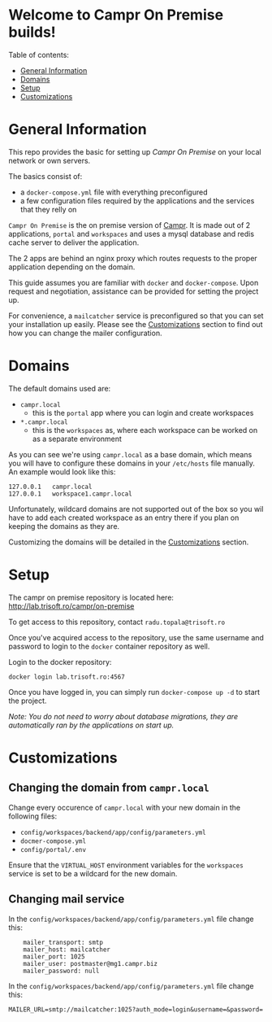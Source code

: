 Welcome to Campr On Premise builds!
===================================

Table of contents:
- [General Information](#general-information)
- [Domains](#domains)
- [Setup](#setup)
- [Customizations](#customizations)

General Information
===================

This repo provides the basic for setting up *Campr On Premise* on your local network or own servers.

The basics consist of:
- a `docker-compose.yml` file with everything preconfigured
- a few configuration files required by the applications and the services that they relly on

`Campr On Premise` is the on premise version of [Campr](https://campr.biz). It is made out of 2 applications, `portal` and `workspaces` and uses a mysql database and redis cache server to deliver the application.

The 2 apps are behind an nginx proxy which routes requests to the proper application depending on the domain.

This guide assumes you are familiar with `docker` and `docker-compose`. Upon request and negotiation, assistance can be provided for setting the project up.

For convenience, a `mailcatcher` service is preconfigured so that you can set your installation up easily. Please see the [Customizations](#customizations) section to find out how you can change the mailer configuration.

Domains
=======

The default domains used are:
- `campr.local`
  - this is the `portal` app where you can login and create workspaces
- `*.campr.local`
  - this is the `workspaces` as, where each workspace can be worked on as a separate environment

As you can see we're using `campr.local` as a base domain, which means you will have to configure these domains in your `/etc/hosts` file manually. An example would look like this:

```
127.0.0.1   campr.local
127.0.0.1   workspace1.campr.local
```

Unfortunately, wildcard domains are not supported out of the box so you wil have to add each created workspace as an entry there if you plan on keeping the domains as they are.

Customizing the domains will be detailed in the [Customizations](#customizations) section.

Setup
=====

The campr on premise repository is located here: http://lab.trisoft.ro/campr/on-premise

To get access to this repository, contact `radu.topala@trisoft.ro`

Once you've acquired access to the repository, use the same username and password to login to the `docker` container repository as well.

Login to the docker repository:

```
docker login lab.trisoft.ro:4567
```

Once you have logged in, you can simply run `docker-compose up -d` to start the project.

*Note: You do not need to worry about database migrations, they are automatically ran by the applications on start up.*

Customizations
==============

Changing the domain from `campr.local`
--------------------------------------

Change every occurence of `campr.local` with your new domain in the following files:

- `config/workspaces/backend/app/config/parameters.yml`
- `docmer-compose.yml`
- `config/portal/.env`

Ensure that the `VIRTUAL_HOST` environment variables for the `workspaces` service is set to be a wildcard for the new domain.

Changing mail service
---------------------

In the `config/workspaces/backend/app/config/parameters.yml` file change this:

```
    mailer_transport: smtp
    mailer_host: mailcatcher
    mailer_port: 1025
    mailer_user: postmaster@mg1.campr.biz
    mailer_password: null
```

In the `config/workspaces/backend/app/config/parameters.yml` file change this:

```
MAILER_URL=smtp://mailcatcher:1025?auth_mode=login&username=&password=
```
